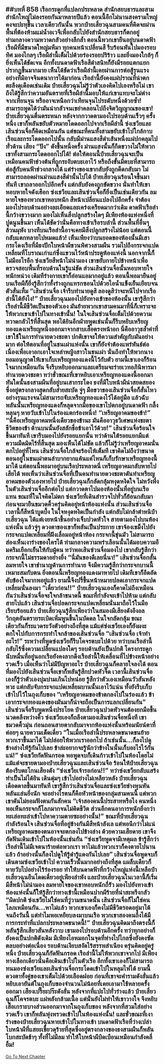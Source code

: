 ##บทที่ 858 เรือกระดูกที่แปลกประหลาด
สำนักสยบธารและสามสำนักใหญ่ไม่ลงรอยกันมาหลายปีแล้ว ตอนนี้อีกไม่นานสงครามใหญ่คงจะปะทุขึ้น เวลาเดียวกันนั้น พวกป๋ายเสี่ยวฉุนสามคนที่คิดจะผ่านพื้นที่ต้องห้ามแม่น้ำอเวจีเพื่อกลับไปยังสำนักสยบธารก็ตกอยู่ท่ามกลางความหวาดกลัวอย่างลึกล้ำ
ตอนนี้พวกเขายืนอยู่บนดาดฟ้าเรือผีที่มีขนาดใหญ่มหึมา ทุกคนหน้าเปลี่ยนสี รีบร้อนหันไปมองรอบทิศ มองไกลๆ เรือผีลำนี้เต็มไปด้วยร่องรอยปริร้าว และยิ่งมองใกล้ๆ ก็ยิ่งเห็นได้ชัดเจน
อีกทั้งบนดาดฟ้าเรือสีดำสนิทก็ยังมีรอยแตกแยกปรากฏขึ้นมากมาย เห็นได้ชัดว่าเรือผีลำนี้เคยผ่านการต่อสู้รุนแรงอย่างที่มิอาจจินตนาการได้มาก่อน เรือลำนี้ยังคงแผ่ปราณที่น่าตกตะลึงดุเดือดเช่นเดิม ป๋ายเสี่ยวฉุนไม่รู้ว่าตัวเองคิดไปเองหรือไม่ เขาถึงได้รู้สึกว่าความอันตรายที่เรือผีลำนี้มอบให้แก่เขาแทบจะไม่ต่างจากเทียนจุน หรืออาจเหนือกว่าเทียนจุนไประดับหนึ่งด้วยซ้ำ!
สามารถพูดได้ว่ามันน่ากลัวจนเขย่าคลอนไปถึงจิตวิญญาณของเขา!
ป๋ายเสี่ยวฉุนตื่นตระหนก หลังจากกวาดตามองไปรอบด้านเร็วๆ ครั้งหนึ่ง เขาก็พลันขยับตัวหมายโดดออกไปจากเรือผีลำนี้ ซ่งเชวียและเสินซ่วนจื่อก็คิดเหมือนกัน แต่ขณะที่คนทั้งสามขยับเข้าไปใกล้กาบเรือและกระโดดออกไปนั้น กลับมีม่านแสงสีดำเส้นหนึ่งแผ่ปกคลุมไปทั่วด้าน เสียง “ปัง” ดังขึ้นหนึ่งครั้ง ม่านแสงนั้นก็กีดขวางไม่ให้พวกเขาทั้งสามกระโดดออกไปได้!
ต่อให้ตอนนี้ป๋ายเสี่ยวฉุนจะเป็นเหมือนคนฟ้าช่วงต้นที่ถูกระงับตบะเอาไว้ หรือถึงขั้นมีตบะที่สามารถต่อสู้กับคนฟ้าช่วงกลางได้ แต่ร่างของเขากลับยังถูกดีดกลับมา ไม่สามารถลอดผ่านม่านแสงสีดำนั้นไปได้
ป๋ายเสี่ยวฉุนร้อนใจขึ้นมาทันที เขาถลาออกไปอีกครั้ง แต่กลับยังคงถูกขัดขวาง นั่นทำให้เขาหอบหายใจดังเฮือก
ซ่งเชวียและเสินซ่วนจื่อก็ยิ่งเป็นเช่นเดียวกัน ลมหายใจของพวกเขาหอบหนัก สีหน้าเปลี่ยนแปลงไปอีกครั้ง จำต้องมองไปรอบด้านอย่างละเอียดและเคร่งเครียดมากว่าเดิม
ดาดฟ้าเรือลำนี้กว้างขวางมาก มองไม่เห็นสิ่งปลูกสร้างใดๆ มีเพียงห้องแห่งหนึ่งที่ปูดนูนขึ้นมา เห็นได้ชัดว่านั่นคือทางเข้าเรือรบลำนี้ ส่วนพื้นที่อื่นๆ ล้วนผุพัง บางทีบนเรือลำนี้อาจเคยมีสิ่งปลูกสร้างไม่น้อย แต่ตอนนี้กลับแตกทลายไปหมดแล้ว!
เห็นเพียงว่าบนยอดของห้องนั้นมีเสากระโดงเรือที่มีธงปักใบหน้าผีชวนพิศวงสามผืน รวมไปถึงกระจกแปดเหลี่ยมที่โบราณเก่าแก่ซึ่งแขวนไว้หน้าประตูห้องแห่งนี้
นอกจากนี้ก็ไม่มีอะไรอีก
ซ่งเชวียสีหน้าไม่น่ามอง เขาขยับกายไปข้างหน้าเพื่อตรวจสอบพื้นที่รอบด้านในรู้แน่ชัด ส่วนเสินซ่วนจื่อนั้นหอบหายใจหนักหน่วง เดิมทีร่างกายเขาก็อ่อนแอมากอยู่แล้ว ตอนนี้พอมายืนอยู่บนเรือผีก็ยิ่งรู้สึกว่าทั้งร่างถูกแทรกซอนไปด้วยไอน้ำแข็งเย็นเยียบจนตัวสั่นเทิ้ม
“เสินซ่วนจื่อ เจ้ารีบทำนายดูสิ ลองดูสิว่าจะหนีไปจากเรือลำนี้ได้ยังไง!” ป๋ายเสี่ยวฉุนมองไปยังทางเข้าของห้องนั้น เขารู้สึกว่าเรือลำนี้มีชีวิตเป็นของตัวเอง มันย้ายพวกเขาสามคนมาที่นี่ก็เพราะจะให้พวกเขาเข้าไปในทางเข้านั้น!
ในใจเสินซ่วนจื่อเต็มไปด้วยความหวาดกลัวไร้ที่สิ้นสุด พอได้ยินอีกฝ่ายพูดเช่นนั้นก็รีบหยิบเหรียญทองแดงเหรียญหนึ่งออกมาจากสาบเสื้อตรงหน้าอก นี่คืออาวุธล้ำค่าที่เขาใช้ในการทำนายดวงชะตา ปกติเขาจะให้ความสำคัญกับมันอย่างมาก ต่อให้ตอนที่อยู่ในชนเผ่าแห่งนั้น เขาก็ยังจำต้องแพร่พันธ์ต่อเนื่องเพื่อเอาอกเอาใจเหล่าหญิงสาวในชนเผ่า นั่นถึงทำให้พวกนางยอมอนุญาตให้เขาเก็บเหรียญทองแดงนี้ไว้กับตัว ยามนี้เขาเองก็ร้อนใจมากเหมือนกัน จึงรีบหยิบออกมาและเตรียมจะร่ายเวทอภินิหารมาทำนายดวงชะตา
ทว่าชั่วขณะที่เขาหยิบเอาเหรียญทองแดงนี้ออกมา ทันใดนั้นธงสามผืนที่อยู่บนเสากระโดง ธงที่มีใบหน้าผีน่าสยดสยองซึ่งอยู่ตรงกลางสุดกลับส่ายสะบัด
จู่ๆ มือขวาของเสินซ่วนจื่อก็สั่นไหวอย่างรุนแรงจนไม่สามารถจับเหรียญทองแดงไว้ได้อยู่มือ แล้วฉับพลันนั้นเหรียญทองแดงก็หลุดจากมือของเขาไปตกอยู่บนดาดฟ้า กลิ้งหลุนๆ หายวับเข้าไปในร่องแตกร่องหนึ่ง!
“เหรียญอาคมของข้า!”
“นี่คือเหรียญอาคมหนึ่งเดียวของข้านะ มันคืออาวุธวิเศษแห่งชะตาชีวิตของข้า ด้านบนนั้นยังสลักชื่อข้าเอาไว้ด้วย!” เสินซ่วนจื่อร้อนใจขึ้นมาทันที เขารีบมองไปยังรอยแยกนั้น ทว่าด้านใต้รอยแยกมีแต่ความมืดมิดไร้ที่สิ้นสุด มองเห็นได้ไม่ชัด แล้วก็ไม่รู้ว่าเหรียญอาคมนั่นตกไปอยู่ที่ไหน เสินซ่วนจื่อใกล้จะร้องไห้เต็มที เขาคิดไม่ถึงว่าขนาดตอนอยู่ในชนเผ่าตนลำบากยากแค้นแค่ไหนก็เก็บรักษาเหรียญทองนี้มาได้ แต่ตอนนี้พอมาอยู่บนเรือประหลาดนี่ เหรียญอาคมกลับหายไปเสียได้
พอเห็นว่าเสินซ่วนจื่อที่เป็นคนทำนายดวงชะตาดันทำเหรียญอาคมของตัวเองหายไป ป๋ายเสี่ยวฉุนก็กลัดกลุ้มหงุดหงิดใจ ไม่หวังพึ่งในตัวเสินซ่วนจื่ออีกต่อไป แต่กวาดตาไปมองห้องนั้นที่อยู่บนเรือแทน
ขณะที่ในใจคิดไม่ตก ซ่งเชวียที่เดินสำรวจไปทั่วก็ย้อนกลับมา ก่อนจะมายืนขมวดคิ้วครุ่นคิดอยู่หน้าห้องแห่งนั้น
ส่วนเสินซ่วนจื่อเวลานี้ก็สีหน้าบูดบึ้ง ในใจหงุดหงิดเป็นกำลัง แต่กลับไม่กล้าตำหนิป๋ายเสี่ยวฉุน ได้แต่เงยหน้าขึ้นอย่างเจ็บปวดหัวใจ สายตามองไปบนห้องแห่งนั้น แล้วจู่ๆ ดวงตาของเขาก็พลันเป็นประกาย
เขาจ้องเขม็งไปยังกระจกแปดเหลี่ยมที่ฝังเลื่อมอยู่หน้าห้อง กระจกนี้ขุ่นมัว ไม่สามารถส่องเห็นเงาร่างของใครได้ ท่ามกลางความพร่าเลือนนั้นได้มอบความอึมครึมเยือกเย็นให้กับผู้คน ทว่าพอเสินซ่วนจื่อมองไป เขากลับรู้สึกว่ากระจกนี้ไม่ธรรมดาอย่างยิ่ง
“นี่มันของดีเลยนี่นา!” เสินซ่วนจื่อกลั้นลมหายใจ เขาชำนาญด้านการทำนาย จึงมีความรู้สึกว่ากระจกบานนี้เหมาะสมกับตน ยิ่งตอนนี้เหรียญทองแดงมาหายไป เดิมทีเขาก็อึดอัดคับข้องใจมากพอยู่แล้ว ยามนี้จึงปรี่ขึ้นหน้าหมายปลดเอากระจกแปดเหลี่ยมนั่นลงมา
“เดี๋ยวก่อน!!” ป๋ายเสี่ยวฉุนเองก็คาดไม่ถึงเหมือนกันว่าเสินซ่วนจื่อจะใจกล้าขนาดนี้ ขณะที่กำลังจะเข้าไปห้าม แต่กลับสายไปแล้ว เสินซ่วนจื่อปลดกระจกแปดเหลี่ยมนั่นมาถือไว้ในมือเรียบร้อยแล้ว
ป๋ายเสี่ยวฉุนรู้สึกเพียงว่าในสมองมีเสียงดังอึงอล วิกฤตอันตรายระเบิดเพิ่มพูนขึ้นในบัดดล ในใจกลัดกลุ้ม ขณะเดียวกันก็ระแวดระวังตัวอย่างถึงที่สุด แม้แต่ซ่งเชวียเองก็ยังผงะตกใจไปกับการกระทำใจกล้าของเสินซ่วนจื่อ
“เสินซ่วนจื่อ เจ้าทำอะไร!” ระหว่างที่พูดซ่งเชวียก็รีบโคจรตบะไปด้วย ทว่าบนเรือลำนี้กลับไร้ซึ่งความเปลี่ยนแปลงใดๆ รอบด้านยังเป็นปกติ โครงกระดูกนับหมื่นที่อยู่นอกเรือยังคงลากดึงเรือลำนี้ให้เคลื่อนที่ไปข้างหน้าอย่างรวดเร็ว
เมื่อเห็นว่าไม่มีปัญหาอะไร ป๋ายเสี่ยวฉุนก็คลายใจลงได้ ตอนที่มองไปยังเสินซ่วนจื่อเขาก็พลันรู้สึกปวดหัวจี๊ด เวลานี้เสินซ่วนจื่อเองก็รู้ว่าตัวเองบุ่มบ่ามเกินไปหน่อย รู้สึกว่าตัวเองเหมือนวัวสันหลังหวะ แต่กลับจับกระจกแปดเหลี่ยมบานนั้นเอาไว้แน่น ทั้งยังรีบเก็บเข้าไปไว้ในถุงเก็บของ
“เหรียญอาคมของข้าตกลงไปในร่องแล้ว ข้าเอากระจกทองแดงของมันมาก็น่าจะถือเป็นการแลกเปลี่ยนกัน” เสินซ่วนจื่อรีบพูดหนึ่งประโยค ป๋ายเสี่ยวฉุนปวดหัวจนต้องยกมือขึ้นนวดคลึงหว่างคิ้ว ซ่งเชวียเองก็ถลึงตามองเสินซ่วนจื่อหนึ่งที เขาขมวดคิ้วมุ่น ก่อนถอนสายตากลับมาจากห้องแห่งนั้นพร้อมนัยน์ตาที่ค่อยๆ ฉายความเด็ดเดี่ยว
“ในเมื่อเรือลำนี้ประหลาดขนาดขนย้ายพวกเราขึ้นมาได้ ไม่ปล่อยให้พวกเราออกไป ถ้าเช่นนั้น...ก็ลงไปดูข้างล่างให้รู้กันไปเลย ข้าล่ะอยากจะรู้นักว่าข้างในนั้นเก็บอะไรไว้กันแน่!” ซ่งเชวียกัดฟันกรอด พอพูดจบก็เดินก้าวเข้าไปในห้องโดยไม่แม้แต่จะชายตามองป๋ายเสี่ยวฉุนและเสินซ่วนจือ ร้อนให้ป๋ายเสี่ยวฉุนต้องรีบตะโกนเสียงดัง
“ซ่งเชวียเจ้ารอก่อน!!” ทว่าซ่งเชวียกลับแสร้งทำเป็นไม่ได้ยิน เดินดุ่มๆ เข้าไปอย่างไม่เหลียวหลัง
ป๋ายเสี่ยวฉุนเดือดดาลขึ้นมาทันที เขารู้สึกว่าเสินซ่วนจื่อและซ่งเชวียช่างหุนหันพลันแล่นยิ่งนัก จะอย่างไรตนก็คือหัวหน้าของกลุ่มสามคนนี้ แต่พวกเขาดันไม่ยอมฟังตนกันสักคน
“เจ้าสองคนนี้ประสาทหรือไง คนหนึ่งพอเห็นกระจกก็โลภมากจนไม่คิดชีวิต ส่วนอีกคนอาการหนักยิ่งกว่า ทะเล่อทะล่าเข้าไปหาความตายซะอย่างนั้น!” ขณะที่ป๋ายเสี่ยวฉุนกำลังร้อนใจ เสินซ่วนจื่อที่อยู่ข้างกันมีสีหน้าลังเล แต่พอนึกว่าไม่แน่เหรียญอาคมของตนอาจจะตกลงไปข้างล่าง ด้วยความเสียดาย เขาจึงกัดฟันเดินเข้าไปในห้องนั้นเช่นกัน
“ซ่งเชวียพูดจามีเหตุผล ข้ารู้สึกว่าเรือลำนี้ไม่มีเจตนาร้ายต่อพวกเรา หาไม่แล้วพวกเราก็คงตายไปนานแล้ว ถ้าอย่างนั้นก็ลงไปดูให้รู้ดำรู้แดงกันไปเลย”
เสินซ่วนจื่อพูดจบก็เดินตามซ่งเชวียเข้าไป ความเร็วนั้นมากอย่างถึงที่สุด แผล็บเดียวก็หายวับไปอย่างไร้ร่องรอย ทำให้บนดาดฟ้าที่กว้างใหญ่แห่งนี้เหลือป๋ายเสี่ยวฉุนยืนโดดเดี่ยวอยู่เพียงลำพัง
และป๋ายเสี่ยวฉุนในเวลานี้ก็เริ่มมีสีหน้าไม่น่ามอง ลมหายใจของเขาหอบหนักถี่รัว มองไปยังทางเข้าห้องแห่งนั้นก็ให้รู้สึกว่าทางเข้านี้เหมือนปากผีร้ายที่น่าสะพรึงกลัว
“ผิดปกติ ซ่งเชวียไม่ใช่คนที่วู่วามขนาดนั้น เสินซ่วนจื่อก็ไม่ใช่คนโลภเหมือนกัน...หาไม่แล้ว พวกเขาเองก็คงไม่มีชีวิตรอดอยู่มาได้จนถึงวันนี้ แต่ทำไมพอเหยียบลงมาบนเรือ พวกเขาสองคนถึงได้มีการกระทำที่แปลกประหลาดขนาดนี้!” ป๋ายเสี่ยวฉุนคิดมาถึงตรงนี้ก็พลันรู้สึกเสียวสันหลังวาบ เขามองไปรอบด้านอีกครั้ง ทว่าทุกอย่างก็ยังคงเป็นปกติดังเดิม มีเพียงไอหมอกในจุดที่ห่างไปไกลซึ่งยังคงซัดตลบอย่างต่อเนื่อง รอบด้านเงียบสงัดไร้สรรพสำเนียง
ครุ่นคิดอยู่ครู่หนึ่ง ป๋ายเสี่ยวฉุนก็กัดฟันกรอด เรือลำนี้ไม่ให้พวกเขาจากไป มีเพียงทางเลือกเดียวนั่นคือเดินเข้าไปในตัวเรือ อีกทั้งเขาเองก็ไม่สามารถทนมองซ่งเชวียและเสินซ่วนจื่อกระโดดเข้าไปในหลุมไฟได้ ยามนี้ดวงตาทั้งคู่ของเขาเต็มไปด้วยเลือดฝอย ก่อนที่เขาจะคำรามดังลั่นแล้วหยิบเอายันต์ในถุงเก็บของจำนวนไม่น้อยที่เคยเอามาใช้หลายครั้งออกมา เสียงเปรี๊ยะปร๊ะดังลั่น หลังจากที่แปะไปทั่วร่างแล้ว ป๋ายเสี่ยวฉุนก็โคจรตบะ แผ่พลังกล้ามเนื้อ แต่นั่นยังไม่ทำให้เขาวางใจ จึงหยิบเสื้อเกราะบางส่วนออกมาจากในถุงเก็บของ หลังจากที่สวมใส่อย่างรวดเร็ว เขาก็พลันพุ่งพรวดเข้าไปในห้องแห่งนั้น!
และชั่วขณะที่เงาร่างของป๋ายเสี่ยวฉุนหายเข้าไปในทางเข้า บนดาดฟ้าเรือที่ว่างเปล่า ใบหน้าผีที่แสยะเขี้ยวดุร้ายที่สุดซึ่งอยู่ตรงกลางของธงสามผืนก็พลันโบกสะบัดช้าๆ ทั้งที่ไม่มีลม ทำให้ใบหน้าผีบิดเบือนเหมือนกำลังคลี่ยิ้ม!
------


[Go To Next Chapter]( ./5.md)